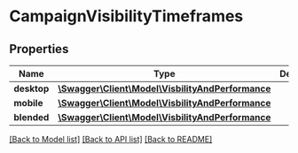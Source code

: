 # CampaignVisibilityTimeframes

## Properties
Name | Type | Description | Notes
------------ | ------------- | ------------- | -------------
**desktop** | [**\Swagger\Client\Model\VisbilityAndPerformance**](VisbilityAndPerformance.md) |  | [optional] 
**mobile** | [**\Swagger\Client\Model\VisbilityAndPerformance**](VisbilityAndPerformance.md) |  | [optional] 
**blended** | [**\Swagger\Client\Model\VisbilityAndPerformance**](VisbilityAndPerformance.md) |  | [optional] 

[[Back to Model list]](../../README.md#documentation-for-models) [[Back to API list]](../../README.md#documentation-for-api-endpoints) [[Back to README]](../../README.md)

